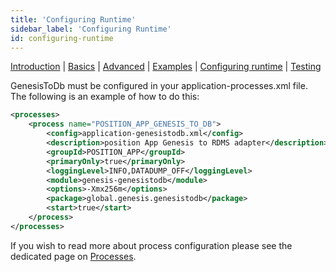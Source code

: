 ```yaml
---
title: 'Configuring Runtime'
sidebar_label: 'Configuring Runtime'
id: configuring-runtime
---
```


[Introduction](/server-modules/integration/database-streaming-out/introduction)  | [Basics](/server-modules/integration/database-streaming-out/basics) | [Advanced](/server-modules/integration/database-streaming-out/advanced) | [Examples](/server-modules/integration/database-streaming-out/examples) | [Configuring runtime](/server-modules/integration/database-streaming-out/configuring-runtime) | [Testing](/server-modules/integration/database-streaming-out/testing)

GenesisToDb must be configured in your application-processes.xml file. The following is an example of how to do this:

```xml
<processes>
    <process name="POSITION_APP_GENESIS_TO_DB">
        <config>application-genesistodb.xml</config>
        <description>position App Genesis to RDMS adapter</description>
        <groupId>POSITION_APP</groupId>
        <primaryOnly>true</primaryOnly>
        <loggingLevel>INFO,DATADUMP_OFF</loggingLevel>
        <module>genesis-genesistodb</module>
        <options>-Xmx256m</options>
        <package>global.genesis.genesistodb</package>
        <start>true</start>
    </process>
</processes>
```

If you wish to read more about process configuration please see the dedicated page on [Processes](/server-modules/configuring-runtime/processes).
